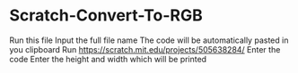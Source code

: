 # Scratch-Convert-To-RGB
Run this file
Input the full file name
The code will be automatically pasted in you clipboard
Run https://scratch.mit.edu/projects/505638284/
Enter the code
Enter the height and width which will be printed
